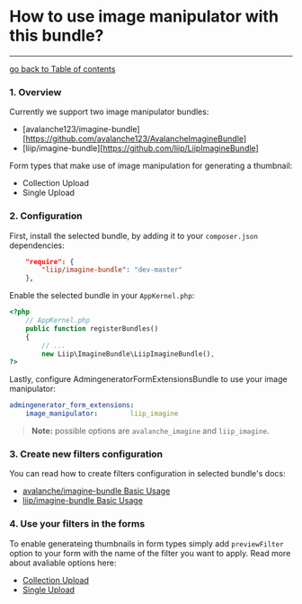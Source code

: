 # How to use image manipulator with this bundle?
------------------------------------------------

[go back to Table of contents][back-to-index]

[back-to-index]: https://github.com/symfony2admingenerator/FormExtensionsBundle/blob/master/Resources/doc/documentation.md

### 1. Overview

Currently we support two image manipulator bundles:

* [avalanche123/imagine-bundle][https://github.com/avalanche123/AvalancheImagineBundle]
* [liip/imagine-bundle][https://github.com/liip/LiipImagineBundle]

Form types that make use of image manipulation for generating a thumbnail:

* Collection Upload
* Single Upload

### 2. Configuration

First, install the selected bundle, by adding it to your `composer.json` dependencies:

```json
    "require": {
        "liip/imagine-bundle": "dev-master"
    },
```

Enable the selected bundle in your `AppKernel.php`:

```php
<?php
    // AppKernel.php
    public function registerBundles()
    {
        // ...
        new Liip\ImagineBundle\LiipImagineBundle(),
?>
```

Lastly, configure AdmingeneratorFormExtensionsBundle to use your image manipulator:

```yaml
admingenerator_form_extensions:
    image_manipulator:        liip_imagine
```

> **Note:** possible options are `avalanche_imagine` and `liip_imagine`.

### 3. Create new filters configuration

You can read how to create filters configuration in selected bundle's docs:

* [avalanche/imagine-bundle Basic Usage](https://github.com/avalanche123/AvalancheImagineBundle#basic-usage)
* [liip/imagine-bundle Basic Usage](https://github.com/liip/LiipImagineBundle#basic-usage)

### 4. Use your filters in the forms

To enable generateing thumbnails in form types simply add `previewFilter` option 
to your form with the name of the filter you want to apply. Read more about avaliable 
options here:

* [Collection Upload](https://github.com/symfony2admingenerator/FormExtensionsBundle/blob/master/Resources/doc/collection-upload/overview.md)
* [Single Upload](https://github.com/symfony2admingenerator/FormExtensionsBundle/blob/master/Resources/doc/single-upload/overview.md)